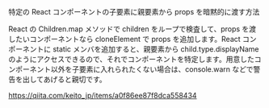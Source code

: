 特定の React コンポーネントの子要素に親要素から props を暗黙的に渡す方法

React の Children.map メソッドで children をループで検査して、props を渡したいコンポーネントなら cloneElement で props を追加します。React コンポーネントに static メンバを追加すると、親要素から child.type.displayName のようにアクセスできるので、それでコンポーネントを特定します。用意したコンポーネント以外を子要素に入れられたくない場合は、console.warn などで警告を出してあげると親切です。

https://qiita.com/keito_jp/items/a0f86ee87f8dca558434
